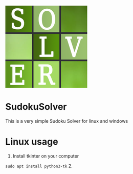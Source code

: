 ![alt text](https://github.com/vtflosa/SudokuSolver/blob/main/SudokuSolver/SudokuSolver.png?raw=true)

# SudokuSolver

This is a very simple Sudoku Solver for linux and windows


# Linux usage

   1. Install tkinter on your computer

```sudo apt install python3-tk```
2. 
